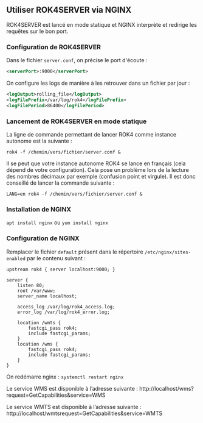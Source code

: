 

## Utiliser ROK4SERVER via NGINX

ROK4SERVER est lancé en mode statique et NGINX interprète et redirige les requêtes sur le bon port.

### Configuration de ROK4SERVER

Dans le fichier `server.conf`, on précise le port d'écoute :

```xml
<serverPort>:9000</serverPort>
```

On configure les logs de manière à les retrouver dans un fichier par jour :

```xml
<logOutput>rolling_file</logOutput>
<logFilePrefix>/var/log/rok4</logFilePrefix>
<logFilePeriod>86400</logFilePeriod>
```

### Lancement de ROK4SERVER en mode statique

La ligne de commande permettant de lancer ROK4 comme instance autonome est la suivante :
```
rok4 -f /chemin/vers/fichier/server.conf &
```

Il se peut que votre instance autonome ROK4 se lance en français (cela dépend de votre configuration). Cela pose un problème lors de la lecture des nombres décimaux par exemple (confusion point et virgule). Il est donc conseillé de lancer la commande suivante :
```
LANG=en rok4 -f /chemin/vers/fichier/server.conf &
```

### Installation de NGINX

`apt install nginx` ou `yum install nginx`

### Configuration de NGINX

Remplacer le fichier `default` présent dans le répertoire `/etc/nginx/sites-enabled` par le contenu suivant :

```
upstream rok4 { server localhost:9000; }

server {
    listen 80;
    root /var/www;
    server_name localhost;

    access_log /var/log/rok4_access.log;
    error_log /var/log/rok4_error.log;

    location /wmts {
        fastcgi_pass rok4;
        include fastcgi_params;
    }
    location /wms {
        fastcgi_pass rok4;
        include fastcgi_params;
    }
}
```

On redémarre nginx : `systemctl restart nginx`

Le service WMS est disponible à l’adresse suivante : http://localhost/wms?request=GetCapabilities&service=WMS

Le service WMTS est disponible à l’adresse suivante : http://localhost/wmtsrequest=GetCapabilities&service=WMTS